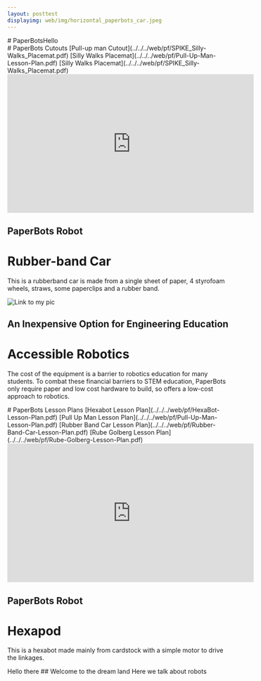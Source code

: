 ```yaml
---
layout: posttest
displayimg: web/img/horizontal_paperbots_car.jpeg
---
```



<div class="sitetitle hjhj" markdown="1">
# PaperBotsHello
</div>


<div class="pdf" markdown="1">
# PaperBots Cutouts
[Pull-up man Cutout](../../../web/pf/SPIKE_Silly-Walks_Placemat.pdf)
[Silly Walks Placemat](../../../web/pf/Pull-Up-Man-Lesson-Plan.pdf)
[Silly Walks Placemat](../../../web/pf/SPIKE_Silly-Walks_Placemat.pdf)
</div>

<div class="video-text-overlay" markdown="1">

<iframe width="560" height="315" src="https://www.youtube.com/embed/KZRW25MjqMQ" frameborder="0" allow="accelerometer; autoplay; encrypted-media; gyroscope; picture-in-picture" allowfullscreen></iframe>

## PaperBots Robot
# Rubber-band Car

This is a rubberband car is made from a single sheet of paper, 4 styrofoam wheels, straws, some paperclips and a rubber band.
</div>


<div class="largeheaderimg" markdown="1">

![Link to my pic](../../../web/img/headimagerobot.jpg)

## An Inexpensive Option for Engineering Education
# Accessible Robotics

The cost of the equipment is a barrier to robotics education for many students. To combat these financial barriers to STEM education, PaperBots only require paper and low cost hardware to build, so offers a low-cost approach to robotics.

</div>
<div class="pdf" markdown="1">
# PaperBots Lesson Plans
[Hexabot Lesson Plan](../../../web/pf/HexaBot-Lesson-Plan.pdf)
[Pull Up Man Lesson Plan](../../../web/pf/Pull-Up-Man-Lesson-Plan.pdf)
[Rubber Band Car Lesson Plan](../../../web/pf/Rubber-Band-Car-Lesson-Plan.pdf)
[Rube Golberg Lesson Plan](../../../web/pf/Rube-Golberg-Lesson-Plan.pdf)

</div>


<div class="video-text-overlay" markdown="1">

<iframe width="560" height="315" src="https://www.youtube.com/embed/DYoK3FkgMoQ" frameborder="0" allow="accelerometer; autoplay; encrypted-media; gyroscope; picture-in-picture" allowfullscreen></iframe>

## PaperBots Robot
# Hexapod
This is a hexabot made mainly from cardstock with a simple motor to drive the linkages.

</div>



<div class="free-write" markdown="1">
Hello there
## Welcome to the dream land
Here we talk about robots
</div>
